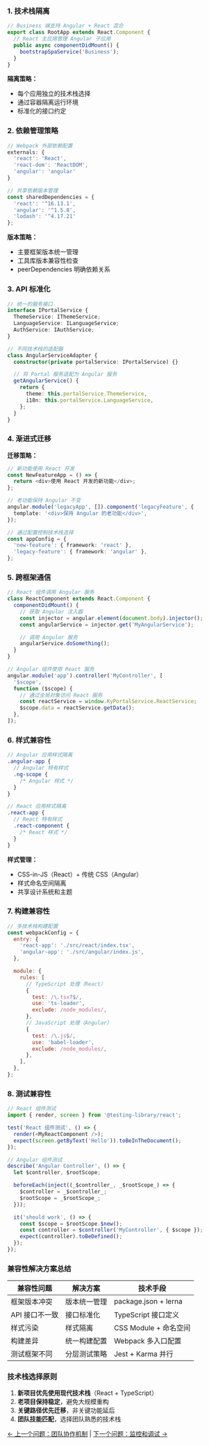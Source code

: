 
### 1. 技术栈隔离

```typescript
// Business 端支持 Angular + React 混合
export class RootApp extends React.Component {
  // React 主应用管理 Angular 子应用
  public async componentDidMount() {
    bootstrapSpaService('Business');
  }
}
```

**隔离策略：**

- 每个应用独立的技术栈选择
- 通过容器隔离运行环境
- 标准化的接口约定

### 2. 依赖管理策略

```javascript
// Webpack 外部依赖配置
externals: {
  'react': 'React',
  'react-dom': 'ReactDOM',
  'angular': 'angular'
}

// 共享依赖版本管理
const sharedDependencies = {
  'react': '^16.13.1',
  'angular': '^1.5.8',
  'lodash': '^4.17.21'
};
```

**版本策略：**

- 主要框架版本统一管理
- 工具库版本兼容性检查
- peerDependencies 明确依赖关系

### 3. API 标准化

```typescript
// 统一的服务接口
interface IPortalService {
  ThemeService: IThemeService;
  LanguageService: ILanguageService;
  AuthService: IAuthService;
}

// 不同技术栈的适配器
class AngularServiceAdapter {
  constructor(private portalService: IPortalService) {}

  // 将 Portal 服务适配为 Angular 服务
  getAngularService() {
    return {
      theme: this.portalService.ThemeService,
      i18n: this.portalService.LanguageService,
    };
  }
}
```

### 4. 渐进式迁移

**迁移策略：**

```typescript
// 新功能使用 React 开发
const NewFeatureApp = () => {
  return <div>使用 React 开发的新功能</div>;
};

// 老功能保持 Angular 不变
angular.module('legacyApp', []).component('legacyFeature', {
  template: '<div>保持 Angular 的老功能</div>',
});

// 通过配置控制技术栈选择
const appConfig = {
  'new-feature': { framework: 'react' },
  'legacy-feature': { framework: 'angular' },
};
```

### 5. 跨框架通信

```typescript
// React 组件调用 Angular 服务
class ReactComponent extends React.Component {
  componentDidMount() {
    // 获取 Angular 注入器
    const injector = angular.element(document.body).injector();
    const angularService = injector.get('MyAngularService');

    // 调用 Angular 服务
    angularService.doSomething();
  }
}

// Angular 组件使用 React 服务
angular.module('app').controller('MyController', [
  '$scope',
  function ($scope) {
    // 通过全局对象访问 React 服务
    const reactService = window.KyPortalService.ReactService;
    $scope.data = reactService.getData();
  },
]);
```

### 6. 样式兼容性

```scss
// Angular 应用样式隔离
.angular-app {
  // Angular 特有样式
  .ng-scope {
    /* Angular 样式 */
  }
}

// React 应用样式隔离
.react-app {
  // React 特有样式
  .react-component {
    /* React 样式 */
  }
}
```

**样式管理：**

- CSS-in-JS（React）+ 传统 CSS（Angular）
- 样式命名空间隔离
- 共享设计系统和主题

### 7. 构建兼容性

```javascript
// 多技术栈构建配置
const webpackConfig = {
  entry: {
    'react-app': './src/react/index.tsx',
    'angular-app': './src/angular/index.js',
  },

  module: {
    rules: [
      // TypeScript 处理（React）
      {
        test: /\.tsx?$/,
        use: 'ts-loader',
        exclude: /node_modules/,
      },
      // JavaScript 处理（Angular）
      {
        test: /\.js$/,
        use: 'babel-loader',
        exclude: /node_modules/,
      },
    ],
  },
};
```

### 8. 测试兼容性

```typescript
// React 组件测试
import { render, screen } from '@testing-library/react';

test('React 组件测试', () => {
  render(<MyReactComponent />);
  expect(screen.getByText('Hello')).toBeInTheDocument();
});

// Angular 组件测试
describe('Angular Controller', () => {
  let $controller, $rootScope;

  beforeEach(inject((_$controller_, _$rootScope_) => {
    $controller = _$controller_;
    $rootScope = _$rootScope_;
  }));

  it('should work', () => {
    const $scope = $rootScope.$new();
    const controller = $controller('MyController', { $scope });
    expect(controller).toBeDefined();
  });
});
```

### 兼容性解决方案总结

| 兼容性问题     | 解决方案     | 技术手段              |
| -------------- | ------------ | --------------------- |
| 框架版本冲突   | 版本统一管理 | package.json + lerna  |
| API 接口不一致 | 接口标准化   | TypeScript 接口定义   |
| 样式污染       | 样式隔离     | CSS Module + 命名空间 |
| 构建差异       | 统一构建配置 | Webpack 多入口配置    |
| 测试框架不同   | 分层测试策略 | Jest + Karma 并行     |

### 技术栈选择原则

1. **新项目优先使用现代技术栈**（React + TypeScript）
2. **老项目保持稳定**，避免大规模重构
3. **关键路径优先迁移**，非关键功能延后
4. **团队技能匹配**，选择团队熟悉的技术栈

[← 上一个问题：团队协作机制](07-团队协作和开发效率如何提升.md) | [下一个问题：监控和调试 →](09-微前端架构的监控和调试如何实现.md)
